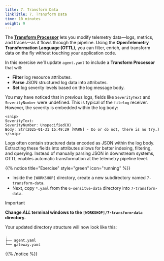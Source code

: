```yaml
---
title: 7. Transform Data
linkTitle: 7. Transform Data
time: 10 minutes
weight: 9
---
```


The [**Transform Processor**](https://github.com/open-telemetry/opentelemetry-collector-contrib/blob/main/processor/transformprocessor/README.md) lets you modify telemetry data—logs, metrics, and traces—as it flows through the pipeline. Using the **OpenTelemetry Transformation Language (OTTL)**, you can filter, enrich, and transform data on the fly without touching your application code.

In this exercise we’ll update `agent.yaml` to include a **Transform Processor** that will:

- **Filter** log resource attributes.
- **Parse** JSON structured log data into attributes.
- **Set** log severity levels based on the log message body.

You may have noticed that in previous logs, fields like `SeverityText` and `SeverityNumber` were undefined. This is typical of the `filelog` receiver. However, the severity is embedded within the log body:

```text
<snip>
SeverityText: 
SeverityNumber: Unspecified(0)
Body: Str(2025-01-31 15:49:29 [WARN] - Do or do not, there is no try.)
</snip>
```

Logs often contain structured data encoded as JSON within the log body. Extracting these fields into attributes allows for better indexing, filtering, and querying. Instead of manually parsing JSON in downstream systems, OTTL enables automatic transformation at the telemetry pipeline level.

{{% notice title="Exercise" style="green" icon="running" %}}

- Inside the `[WORKSHOP]` directory, create a new subdirectory named `7-transform-data`.
- Next, copy `*.yaml` from the `6-sensitve-data` directory into `7-transform-data`.

> [!IMPORTANT]
> **Change _ALL_ terminal windows to the `[WORKSHOP]/7-transform-data` directory.**

Your updated directory structure will now look like this:

```text { title="Updated Directory Structure" }
.
├── agent.yaml
└── gateway.yaml
```

{{% /notice %}}
